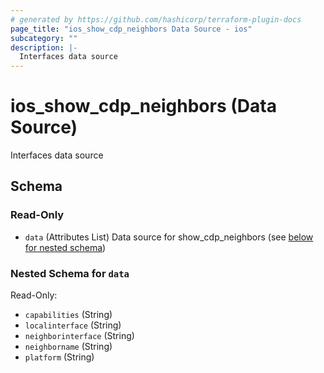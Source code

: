 ```yaml
---
# generated by https://github.com/hashicorp/terraform-plugin-docs
page_title: "ios_show_cdp_neighbors Data Source - ios"
subcategory: ""
description: |-
  Interfaces data source
---
```


# ios_show_cdp_neighbors (Data Source)

Interfaces data source



<!-- schema generated by tfplugindocs -->
## Schema

### Read-Only

- `data` (Attributes List) Data source for show_cdp_neighbors (see [below for nested schema](#nestedatt--data))

<a id="nestedatt--data"></a>
### Nested Schema for `data`

Read-Only:

- `capabilities` (String)
- `localinterface` (String)
- `neighborinterface` (String)
- `neighborname` (String)
- `platform` (String)
